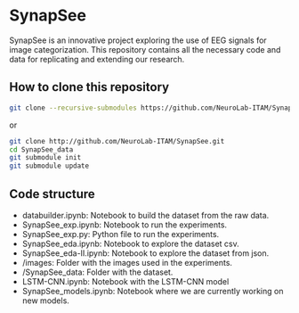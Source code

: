 # SynapSee

SynapSee is an innovative project exploring the use of EEG signals for image categorization. This repository contains all the necessary code and data for replicating and extending our research.

## How to clone this repository

```bash
git clone --recursive-submodules https://github.com/NeuroLab-ITAM/SynapSee.git
```

or

```bash
git clone http://github.com/NeuroLab-ITAM/SynapSee.git
cd SynapSee_data
git submodule init
git submodule update
```

## Code structure

* databuilder.ipynb: Notebook to build the dataset from the raw data.
* SynapSee_exp.ipynb: Notebook to run the experiments.
* SynapSee_exp.py: Python file to run the experiments.
* SynapSee_eda.ipynb: Notebook to explore the dataset csv.
* SynapSee_eda-II.ipynb: Notebook to explore the dataset from json.
* /images: Folder with the images used in the experiments.
* /SynapSee_data: Folder with the dataset.
* LSTM-CNN.ipynb: Notebook with the LSTM-CNN model
* SynapSee_models.ipynb: Notebook where we are currently working on new models.
